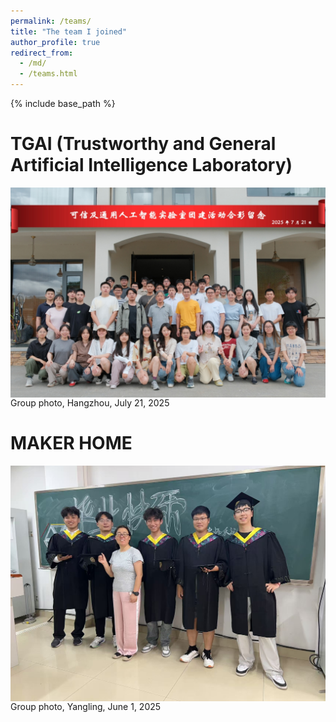 ```yaml
---
permalink: /teams/
title: "The team I joined"
author_profile: true
redirect_from: 
  - /md/
  - /teams.html
---
```


{% include base_path %}

TGAI (Trustworthy and General Artificial Intelligence Laboratory)
======
<div style="display:flex;justify-content:center;">
   <img src="/images/group_photo/TGAI.jpg" width="600" alt="Fig" style="margin:auto;">
</div>
Group photo, Hangzhou, July 21, 2025
<br>


MAKER HOME
======
<div style="display:flex;justify-content:center;">
   <img src="/images/group_photo/makerhome.jpg" width="600" alt="Fig" style="margin:auto;">
</div>
Group photo, Yangling, June 1, 2025
<br>
  
<!-- [HOME（Human-machine and Ocean Mechatronic Engineering team）](https://www.jdzj.com/zncd/about.html)
======
<div style="display:flex;justify-content:center;">
   <img src="/images/group_photo/HOME.jpg" width="600" alt="Fig" style="margin:auto;">
</div>
Group photo, Hangzhou, April 2, 2023
<br> -->


